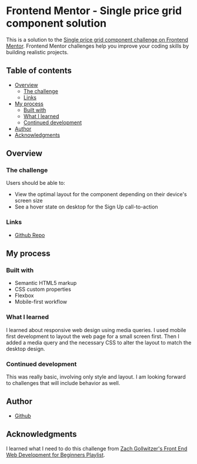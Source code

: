 # Frontend Mentor - Single price grid component solution

This is a solution to the [Single price grid component challenge on Frontend Mentor](https://www.frontendmentor.io/challenges/single-price-grid-component-5ce41129d0ff452fec5abbbc). Frontend Mentor challenges help you improve your coding skills by building realistic projects.

## Table of contents

- [Overview](#overview)
  - [The challenge](#the-challenge)
  - [Links](#links)
- [My process](#my-process)
  - [Built with](#built-with)
  - [What I learned](#what-i-learned)
  - [Continued development](#continued-development)
- [Author](#author)
- [Acknowledgments](#acknowledgments)

## Overview

### The challenge

Users should be able to:

- View the optimal layout for the component depending on their device's screen size
- See a hover state on desktop for the Sign Up call-to-action

### Links

- [Github Repo](https://github.com/jramaswami/frontend-mentor-single-price-grid-component)

## My process

### Built with

- Semantic HTML5 markup
- CSS custom properties
- Flexbox
- Mobile-first workflow

### What I learned

I learned about responsive web design using media queries.  I used mobile first
development to layout the web page for a small screen first.  Then I added
a media query and the necessary CSS to alter the layout to match the desktop
design.

### Continued development

This was really basic, involving only style and layout.  I am looking forward
to challenges that will include behavior as well.

## Author

- [Github](https://github.com/jramaswami)

## Acknowledgments

I learned what I need to do this challenge from
[Zach Gollwitzer's Front End Web Development for Beginners Playlist](https://www.youtube.com/playlist?list=PLYQSCk-qyTW37zDPzcAyzCsnypFQrhUcq).
